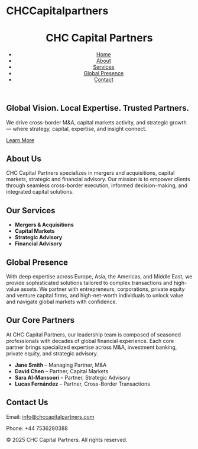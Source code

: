 # CHCCapitalpartners
<!DOCTYPE html>
<html lang="en">
<head>
  <meta charset="UTF-8" />
  <meta name="viewport" content="width=device-width, initial-scale=1.0" />
  <title>CHC Capital Partners</title>
  <link rel="stylesheet" href="styles.css" />
  <link href="https://fonts.googleapis.com/css2?family=Inter:wght@400;600;800&display=swap" rel="stylesheet">
</head>
<body>
  <header>
    <div class="container">
      <h1>CHC Capital Partners</h1>
      <nav>
        <ul>
          <li><a href="#home">Home</a></li>
          <li><a href="#about">About</a></li>
          <li><a href="#services">Services</a></li>
          <li><a href="#presence">Global Presence</a></li>
          <li><a href="#contact">Contact</a></li>
        </ul>
      </nav>
    </div>
  </header>

  <section id="home" class="hero">
    <div class="container">
      <h2>Global Vision. Local Expertise. Trusted Partners.</h2>
      <p>We drive cross-border M&A, capital markets activity, and strategic growth — where strategy, capital, expertise, and insight connect.</p>
      <a href="#about" class="btn">Learn More</a>
    </div>
  </section>

  <section id="about" class="about">
    <div class="container">
      <h2>About Us</h2>
      <p>CHC Capital Partners specializes in mergers and acquisitions, capital markets, strategic and financial advisory. Our mission is to empower clients through seamless cross-border execution, informed decision-making, and integrated capital solutions.</p>
    </div>
  </section>

  <section id="services" class="services">
    <div class="container">
      <h2>Our Services</h2>
      <ul class="service-list">
        <li><strong>Mergers & Acquisitions</strong></li>
        <li><strong>Capital Markets</strong></li>
        <li><strong>Strategic Advisory</strong></li>
        <li><strong>Financial Advisory</strong></li>
      </ul>
    </div>
  </section>

  <section id="presence" class="presence">
    <div class="container">
      <h2>Global Presence</h2
      <p>With deep expertise across Europe,  Asia, the Americas, and Middle East, we provide sophisticated solutions tailored to complex transactions and high-value assets. We partner with entrepreneurs, corporations, private equity and venture capital firms, and high-net-worth individuals to unlock value and navigate global markets with confidence.</p>
    </div>
  </section>
  
 <section id="partners" class="partners">
    <div class="container">
      <h2>Our Core Partners</h2>
      <p>At CHC Capital Partners, our leadership team is composed of seasoned professionals with decades of global financial experience. Each core partner brings specialized expertise across M&A, investment banking, private equity, and strategic advisory.</p>
      <ul class="partner-list">
        <li><strong>Jane Smith</strong> – Managing Partner, M&A</li>
        <li><strong>David Chen</strong> – Partner, Capital Markets</li>
        <li><strong>Sara Al-Mansoori</strong> – Partner, Strategic Advisory</li>
        <li><strong>Lucas Fernández</strong> – Partner, Cross-Border Transactions</li>
      </ul>
    </div>
  </section>
  
  <section id="contact" class="contact">
    <div class="container">
      <h2>Contact Us</h2>
      <p>Email: <a href="mailto:info@chccapitalpartners.com">info@chccapitalpartners.com</a></p>
      <p>Phone: +44 7536280388</p>
    </div>
  </section>

  <footer>
    <div class="container">
      <p>&copy; 2025 CHC Capital Partners. All rights reserved.</p>
    </div>
  </footer>
</body>
</html>

